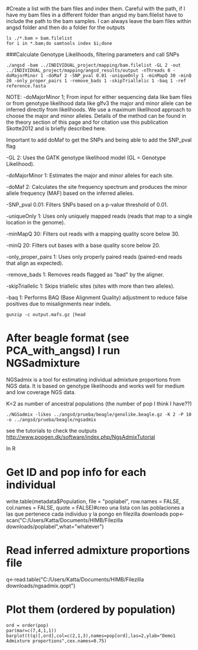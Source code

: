  #Create a list with the bam files and index them. Careful with the path, if I have my bam files in a different folder than angsd my bam.filelist have to include the path to the bam samples. I can
 always leave the bam files within angsd folder and then do a folder for the outputs

```
ls ./*.bam > bam.filelist
for i in *.bam;do samtools index $i;done
```

 ###Calculate Genotype Likelihoods, filtering parameters and call SNPs
 ```
 ./angsd -bam ../INDIVIDUAL_project/mapping/bam.filelist -GL 2 -out ../INDIVIDUAL_project/mapping/angsd_results/output -nThreads 8 -doMajorMinor 1 -doMaf 2 -SNP_pval 0.01 -uniqueOnly 1 -minMapQ 30 -minQ 20 -only_proper_pairs 1 -remove_bads 1 -skipTriallelic 1 -baq 1 -ref reference.fasta
 ```
NOTE: -doMajorMinor 1; From input for either sequencing data like bam files or from genotype likelihood data like glfv3 the major and minor allele can be inferred directly from likelihoods. We use a maximum likelihood approach to choose the major and minor alleles. Details of the method can be found in the theory section of this page and for citation use this publication Skotte2012 and is briefly described here.

Important to add doMaf to get the SNPs and being able to add the SNP_pval flag

-GL 2: Uses the GATK genotype likelihood model (GL = Genotype Likelihood).

-doMajorMinor 1: Estimates the major and minor alleles for each site.

-doMaf 2: Calculates the site frequency spectrum and produces the minor allele frequency (MAF) based on the inferred alleles.

-SNP_pval 0.01: Filters SNPs based on a p-value threshold of 0.01.

-uniqueOnly 1: Uses only uniquely mapped reads (reads that map to a single location in the genome).

-minMapQ 30: Filters out reads with a mapping quality score below 30.

-minQ 20: Filters out bases with a base quality score below 20.

-only_proper_pairs 1: Uses only properly paired reads (paired-end reads that align as expected).

-remove_bads 1: Removes reads flagged as "bad" by the aligner.

-skipTriallelic 1: Skips triallelic sites (sites with more than two alleles).

-baq 1: Performs BAQ (Base Alignment Quality) adjustment to reduce false positives due to misalignments near indels.

```
gunzip -c output.mafs.gz |head
```

# After beagle format (see PCA_with_angsd) I run NGSadmixture
NGSadmix is a tool for estimating individual admixture proportions from NGS data. It is based on genotype likelihoods and works well for medium and low coverage NGS data.

K=2 as number of ancestral populations (the number of pop I think I have??)

```
./NGSadmix -likes ../angsd/prueba/beagle/genolike.beagle.gz -K 2 -P 10 -o ../angsd/prueba/beagle/ngsadmix
```
see the tutorials to check the outputs http://www.popgen.dk/software/index.php/NgsAdmixTutorial

In R

# Get ID and pop info for each individual
write.table(metadata$Population, file = "poplabel", row.names = FALSE, col.names = FALSE, quote = FALSE)#creo una lista con las poblaciones a las que pertenece cada individuo y la pongo en filezilla downloads
pop<-scan("C:/Users/Katta/Documents/HIMB/Filezilla downloads/poplabel",what="whatever") 

# Read inferred admixture proportions file
q<-read.table("C:/Users/Katta/Documents/HIMB/Filezilla downloads/ngsadmix.qopt")

# Plot them (ordered by population)
```
ord = order(pop)
par(mar=c(7,4,1,1))
barplot(t(q)[,ord],col=c(2,1,3),names=pop[ord],las=2,ylab="Demo1 Admixture proportions",cex.names=0.75)
```




